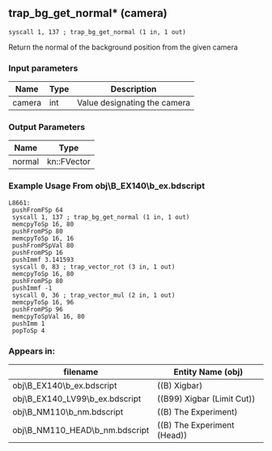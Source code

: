 ## trap_bg_get_normal* (camera)

`syscall 1, 137 ; trap_bg_get_normal (1 in, 1 out)`

Return the normal of the background position from the given camera

### Input parameters
| Name | Type | Description
|------|------|------------
| camera   | int   | Value designating the camera


### Output Parameters
| Name | Type
|------|-----
| normal   | kn::FVector   
### Example Usage From obj\B_EX140\b_ex.bdscript
```plaintext
L8661:
 pushFromFSp 64
 syscall 1, 137 ; trap_bg_get_normal (1 in, 1 out)
 memcpyToSp 16, 80
 pushFromPSp 80
 memcpyToSp 16, 16
 pushFromPSpVal 80
 pushFromPSp 16
 pushImmf 3.141593
 syscall 0, 83 ; trap_vector_rot (3 in, 1 out)
 memcpyToSp 16, 80
 pushFromPSp 80
 pushImmf -1
 syscall 0, 36 ; trap_vector_mul (2 in, 1 out)
 memcpyToSp 16, 96
 pushFromPSp 96
 memcpyToSpVal 16, 80
 pushImm 1
 popToSp 4
```


### Appears in:
| filename | Entity Name (obj)
|----------|-------------
| obj\B_EX140\b_ex.bdscript       | ((B) Xigbar)          
| obj\B_EX140_LV99\b_ex.bdscript       | ((B99) Xigbar (Limit Cut))          
| obj\B_NM110\b_nm.bdscript       | ((B) The Experiment)          
| obj\B_NM110_HEAD\b_nm.bdscript       | ((B) The Experiment (Head))          



